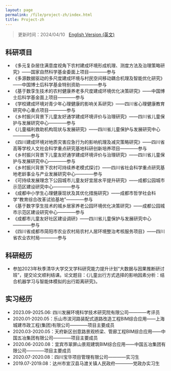 ```yaml
---
layout: page
permalink: /file/project-zh/index.html
title: Project-zh
---
```


> 更新时间：2024/04/10 &nbsp; [English Version (英文)](https://longyistar.github.io/project/)

## 科研项目

- 《多元复杂居住满意度视角下农村建成环境形成机理、测度方法及治理策略研究》——国家自然科学基金委面上项目————参与
- 《多源数据驱动的多尺度建成环境与村民空间移动耦合机理及智能优化研究》——中国博士后科学基金特别资助————参与
- 《基于数孪生技术的农村健康养老多尺度建成环境优化决策研究》——中国博士后科学基金面上项目————参与
- 《学校建成环境对青少年心理健康的影响关系研究》——四川省心理健康教育研究中心重点项目————参与
- 《乡村振兴背景下儿童友好通学建成环境评价与治理研究》——四川省儿童保护与发展研究中心————参与
- 《儿童福利救助机构现状与发展研究》——四川省儿童保护与发展研究中心————参与
- 《四川建成环境对地质灾害应急行为的影响机理及减灾策略研究》——四川省高等学校人文社会科学重点研究基地科研创新培养项目————参与
- 《乡村振兴背景下儿童友好通学建成环境评价与治理研究》——四川省儿童保护与发展研究中心————参与
- 《乡村振兴背景下农村可持续养老模式探讨》——四川省社会科学重点研究基地老龄事业与产业发展研究中心————参与
- 《可持续发展理念下公园城市儿童友好宜居水平提升研究》——成都公园城市示范区建设研究中心————参与
- 《成都中小学生心理健康现状及其优化措施研究》——成都市哲学社会科学“教育综合改革试验基地”————参与
- 《基于数字孪生技术的城乡居家养老公园环境优化决策研究》——成都公园城市示范区建设研究中心————参与
- 《成都市儿童友好社区建设调研》——四川省儿童保护与发展研究中心————参与
- 《四川省成都市简阳市农业农村局农村人居环境整治考核服务项目》——四川省农业农村局————参与

## 科研经历

- 参加2023年秋季清华大学交叉学科研究能力提升计划“大数据与因果推断研讨班”，提交论文顺利结课。论文题目：《儿童出行方式选择的影响因素分析：结合机器学习与智能体模拟的出行距离研究》。
 
## 实习经历

- 2023.09-2025.06: 四川发展环境科学技术研究院有限公司————考评员
- 2020.01-2020.05：乐山市滨河路装配式道路改造工程BIM综合应用——上海城建市政工程(集团)有限公司————项目主要成员
- 2020.03-2020.05：天府新区创意路景观桥梁、管廊工程BIM综合应用——中国五冶集团有限公司————项目主要成员
- 2020.06-2020.08：宜宾市翠屏山景观建筑BIM综合应用——中国五冶集团有限公司————项目主要成员
- 2020.07-2020.08：四川宝华项目管理有限公司————实习生
- 2019.07-2019.08：达州市宣汉县马渡关镇人民政府————党政办实习生
